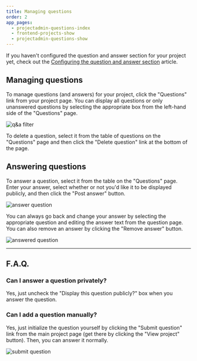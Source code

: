 ```yaml
---
title: Managing questions
order: 2
app_pages:
  - projectadmin-questions-index
  - frontend-projects-show
  - projectadmin-questions-show
---
```


If you haven't configured the question and answer section for your project yet, check out the [Configuring the question and answer section](configuring_the_question_and_answer_section.html) article.

## Managing questions

To manage questions (and answers) for your project, click the "Questions" link from your project page. You can display all questions or only unanswered questions by selecting the appropriate box from the left-hand side of the "Questions" page.

![q&a filter](../images/qa_filter.png)

To delete a question, select it from the table of questions on the "Questions" page and then click the "Delete question" link at the bottom of the page.

## Answering questions

To answer a question, select it from the table on the "Questions" page. Enter your answer, select whether or not you'd like it to be displayed publicly, and then click the "Post answer" button.

![answer question](../images/answer_question.png)

You can always go back and change your answer by selecting the appropriate question and editing the answer text from the question page. You can also remove an answer by clicking the "Remove answer" button.

![answered question](../images/answered_question.png)

---

## F.A.Q.

### Can I answer a question privately?
Yes, just uncheck the "Display this question publicly?" box when you answer the question.

### Can I add a question manually?
Yes, just initialize the question yourself by clicking the "Submit question" link from the main project page (get there by clicking the "View project" button). Then, you can answer it normally.

![submit question](../images/submit_question.png)
